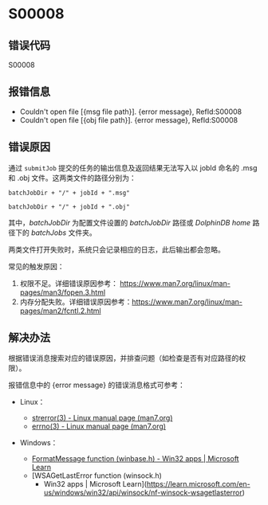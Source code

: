# S00008

## 错误代码

S00008

## 报错信息

* Couldn't open file [{msg file path}]. {error message}, RefId:S00008
* Couldn't open file [{obj file path}]. {error message}, RefId:S00008

## 错误原因

通过 `submitJob` 提交的任务的输出信息及返回结果无法写入以 jobId 命名的 .msg 和 .obj
文件。这两类文件的路径分别为：

```
batchJobDir + "/" + jobId + ".msg"
```

```
batchJobDir + "/" + jobId + ".obj"
```

其中，*batchJobDir* 为配置文件设置的 *batchJobDir* 路径或 *DolphinDB home* 路径下的
*batchJobs* 文件夹。

两类文件打开失败时，系统只会记录相应的日志，此后输出都会忽略。

常见的触发原因：

1. 权限不足。详细错误原因参考： <https://www.man7.org/linux/man-pages/man3/fopen.3.html>
2. 内存分配失败。详细错误原因参考：<https://www.man7.org/linux/man-pages/man2/fcntl.2.html>

## 解决办法

根据错误消息搜索对应的错误原因，并排查问题（如检查是否有对应路径的权限）。

报错信息中的 {error message} 的错误消息格式可参考：

* Linux：

  + [strerror(3) - Linux manual page
    (man7.org)](https://www.man7.org/linux/man-pages/man3/strerror.3.html)
  + [errno(3) - Linux manual page
    (man7.org)](https://www.man7.org/linux/man-pages/man3/errno.3.html)
* Windows：

  + [FormatMessage function (winbase.h) -
    Win32 apps | Microsoft Learn](https://learn.microsoft.com/en-us/windows/win32/api/winbase/nf-winbase-formatmessage)
  + [WSAGetLastError function (winsock.h)
    - Win32 apps | Microsoft Learn](https://learn.microsoft.com/en-us/windows/win32/api/winsock/nf-winsock-wsagetlasterror)

